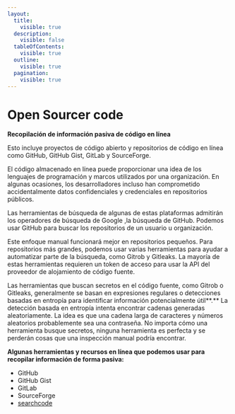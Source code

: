 ```yaml
---
layout:
  title:
    visible: true
  description:
    visible: false
  tableOfContents:
    visible: true
  outline:
    visible: true
  pagination:
    visible: true
---
```


# Open Sourcer code

**Recopilación de información pasiva de código en línea**

Esto incluye proyectos de código abierto y repositorios de código en línea como GitHub, GitHub Gist, GitLab y SourceForge.

El código almacenado en línea puede proporcionar una idea de los lenguajes de programación y marcos utilizados por una organización. En algunas ocasiones, los desarrolladores incluso han comprometido accidentalmente datos confidenciales y credenciales en repositorios públicos.

Las herramientas de búsqueda de algunas de estas plataformas admitirán los operadores de búsqueda de Google ,la búsqueda de GitHub. Podemos usar GitHub para buscar los repositorios de un usuario u organización.

Este enfoque manual funcionará mejor en repositorios pequeños. Para repositorios más grandes, podemos usar varias herramientas para ayudar a automatizar parte de la búsqueda, como Gitrob y Gitleaks. La mayoría de estas herramientas requieren un token de acceso para usar la API del proveedor de alojamiento de código fuente.

Las herramientas que buscan secretos en el código fuente, como Gitrob o Gitleaks, generalmente se basan en expresiones regulares o detecciones basadas en entropía para identificar información potencialmente útil**.** La detección basada en entropía intenta encontrar cadenas generadas aleatoriamente. La idea es que una cadena larga de caracteres y números aleatorios probablemente sea una contraseña. No importa cómo una herramienta busque secretos, ninguna herramienta es perfecta y se perderán cosas que una inspección manual podría encontrar.

**Algunas herramientas y recursos en línea que podemos usar para recopilar información de forma pasiva:**

* GitHub
* GitHub Gist
* GitLab
* SourceForge
* [searchcode](https://searchcode.com/)

